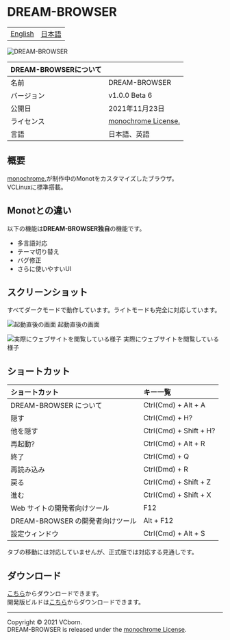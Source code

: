 # DREAM-BROWSER

<table>
<tbody>
  <tr>
    <td><a href="https://github.com/vcborn/DREAM-BROWSER#readme">English</a></td>
    <td><a href="https://github.com/vcborn/DREAM-BROWSER/blob/main/README_JP.md">日本語</a></td>
  </tr>
  </tbody>
</table>

![DREAM-BROWSER](https://user-images.githubusercontent.com/39876629/160284567-22120f26-9e13-49ee-84ee-4992c6dd42bd.png)

| DREAM-BROWSERについて |                                                                        |
| :--------- | :--------------------------------------------------------------------- |
| 名前       | DREAM-BROWSER                                                                 |
| バージョン | v1.0.0 Beta 6                                                           |
| 公開日     | 2021年11月23日                                                     |
| ライセンス | [monochrome License.](https://www.monochrome.tk/mncr/license) |
| 言語       | 日本語、英語                                                            |

## 概要

[monochrome.](https://www.monochrome.tk/mncr/)が制作中のMonotをカスタマイズしたブラウザ。  
VCLinuxに標準搭載。

## Monotとの違い
以下の機能は**DREAM-BROWSER独自**の機能です。
- 多言語対応
- テーマ切り替え
- バグ修正
- さらに使いやすいUI

## スクリーンショット

すべてダークモードで動作しています。ライトモードも完全に対応しています。

![起動直後の画面](https://user-images.githubusercontent.com/39876629/160284910-0c1e28d9-e04c-4d73-9b5d-e09040753f31.png)
起動直後の画面

![実際にウェブサイトを閲覧している様子](https://user-images.githubusercontent.com/39876629/160284937-348bb44a-2a69-4ee5-9da5-2ab597ed1019.png)
実際にウェブサイトを閲覧している様子

## ショートカット

| ショートカット               | キー一覧               |
| :--------------------------- | :--------------------- |
| DREAM-BROWSER について              | Ctrl(Cmd) + Alt + A    |
| 隠す                         | Ctrl(Cmd) + H?         |
| 他を隠す                     | Ctrl(Cmd) + Shift + H? |
| 再起動?                      | Ctrl(Cmd) + Alt + R    |
| 終了                         | Ctrl(Cmd) + Q          |
| 再読み込み                   | Ctrl(Dmd) + R          |
| 戻る                         | Ctrl(Cmd) + Shift + Z  |
| 進む                         | Ctrl(Cmd) + Shift + X  |
| Web サイトの開発者向けツール | F12                    |
| DREAM-BROWSER の開発者向けツール    | Alt + F12              |
| 設定ウィンドウ               | Ctrl(Cmd) + Alt + S    |

タブの移動には対応していませんが、正式版では対応する見通しです。

## ダウンロード

[こちら](https://vcborn.com/services/DREAM-BROWSER/)からダウンロードできます。  
開発版ビルドは[こちら](https://nightly.link/vcborn/DREAM-BROWSER/workflows/build-dev/dev)からダウンロードできます。

---

Copyright &copy; 2021 VCborn.  
DREAM-BROWSER is released under the [monochrome License](https://www.monochrome.tk/mncr/license).

